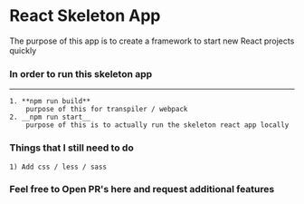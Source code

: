 # React Skeleton App


<p>The purpose of this app is to create a framework to start new React projects quickly</p>


### In order to run this skeleton app
---
    1. **npm run build**
        purpose of this for transpiler / webpack
    2. __npm run start__
        purpose of this is to actually run the skeleton react app locally

### Things that I still need to do
    1) Add css / less / sass


### Feel free to Open PR's here and request additional features

